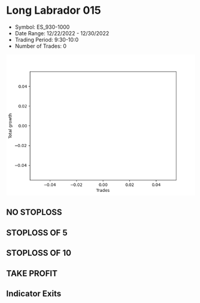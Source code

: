 # Long Labrador 015 
- Symbol: ES_930-1000
- Date Range: 12/22/2022 - 12/30/2022
- Trading Period: 9:30-10:0
- Number of Trades: 0

![Plot](LongLabrador015ES_930-1000.png)
## NO STOPLOSS














## STOPLOSS OF 5














## STOPLOSS OF 10














## TAKE PROFIT











## Indicator Exits


